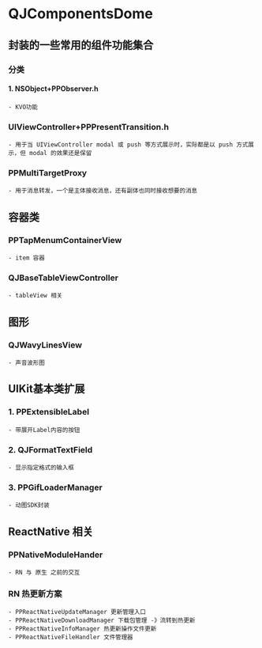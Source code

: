 # QJComponentsDome
## 封装的一些常用的组件功能集合

### 分类
#### 1. NSObject+PPObserver.h
    - KVO功能

### UIViewController+PPPresentTransition.h 
    - 用于当 UIViewController modal 或 push 等方式展示时，实际都是以 push 方式展示，但 modal 的效果还是保留
    
### PPMultiTargetProxy
    - 用于消息转发，一个是主体接收消息，还有副体也同时接收想要的消息

## 容器类
### PPTapMenumContainerView
    - item 容器

### QJBaseTableViewController
    - tableView 相关
    
## 图形
### QJWavyLinesView
    - 声音波形图

## UIKit基本类扩展
### 1. PPExtensibleLabel
    - 带展开Label内容的按钮

### 2. QJFormatTextField
    - 显示指定格式的输入框
    
### 3. PPGifLoaderManager
    - 动图SDK封装
    
    
## ReactNative 相关
### PPNativeModuleHander
    - RN 与 原生 之前的交互
    
### RN 热更新方案
    - PPReactNativeUpdateManager 更新管理入口
    - PPReactNativeDownloadManager 下载包管理 -》流转到热更新
    - PPReactNativeInfoManager 热更新操作文件更新
    - PPReactNativeFileHandler 文件管理器
